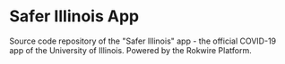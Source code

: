 # Safer Illinois App
Source code repository of the "Safer Illinois" app - the official COVID-19 app of the University of Illinois. Powered by the Rokwire Platform.
